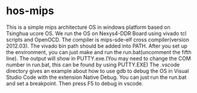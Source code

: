# hos-mips

This is a simple mips architecture OS in windows platform based on Tsinghua ucore OS. 
We run the OS on Nexys4-DDR Board using vivado tcl scripts and OpenOCD.
The compiler is mips-sde-elf cross compiler(version 2012.03). The vivado bin path should be added into PATH.
After you set up the environment, you can just make and run the run.bat(uncomment the fifth line). The output will show in PUTTY.exe.(You may need to change the COM number in run.bat, this can be found by using PUTTY.EXE)
The .vscode directory gives an example about how to use gdb to debug the OS in Visual Studio Code with the extension Native Debug. You can just run the run.bat and set a breakpoint. Then press F5 to debug in vscode.